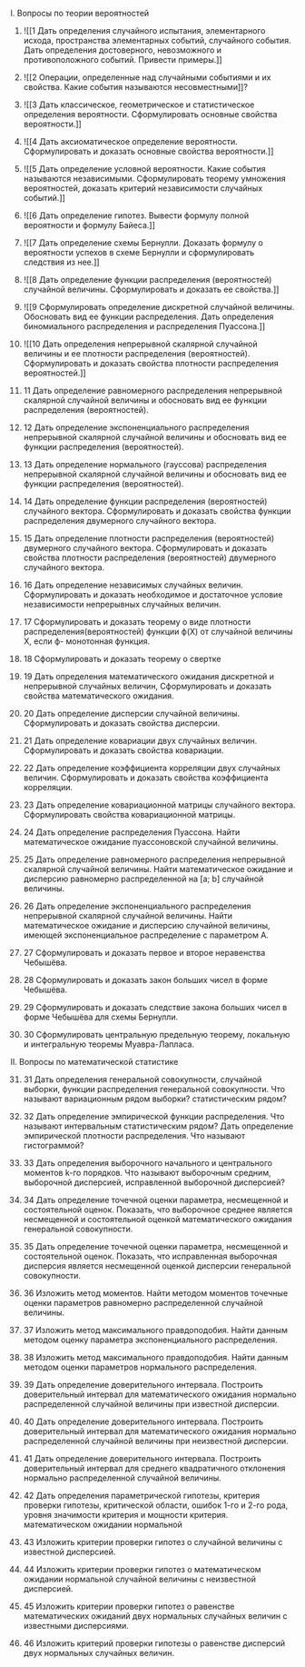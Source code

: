 I. Вопросы по теории вероятностей

1. ![[1 Дать определения случайного испытания, элементарного исхода, пространства элементарных событий, случайного события. Дать определения достоверного, невозможного и противоположного событий. Привести примеры.]]

2. ![[2 Операции, определенные над случайными событиями и их свойства. Какие события называются несовместными]]?

3. ![[3 Дать классическое, геометрическое и статистическое определения вероятности. Сформулировать основные свойства вероятности.]]

4. ![[4 Дать аксиоматическое определение вероятности. Сформулировать и доказать основные свойства вероятности.]]

5. ![[5 Дать определение условной вероятности. Какие события называются независимыми. Сформулировать теорему умножения вероятностей, доказать критерий независимости случайных событий.]]

6. ![[6 Дать определение гипотез. Вывести формулу полной вероятности и формулу Байеса.]]

7. ![[7 Дать определение схемы Бернулли. Доказать формулу о вероятности успехов в схеме Бернулли и сформулировать следствия из нее.]]

8. ![[8 Дать определение функции распределения (вероятностей) случайной величины. Сформулировать и доказать ее свойства.]]

9. ![[9 Сформулировать определение дискретной случайной величины. Обосновать вид ее функции распределения. Дать определения биномиального распределения и распределения Пуассона.]]

10. ![[10 Дать определения непрерывной скалярной случайной величины и ее плотности распределения (вероятностей). Сформулировать и доказать свойства плотности распределения вероятностей.]]

11. 11 Дать определение равномерного распределения непрерывной скалярной случайной величины и обосновать вид ее функции распределения (вероятностей).

12. 12 Дать определение экспоненциального распределения непрерывной скалярной случайной величины и обосновать вид ее функции распределения (вероятностей).

13. 13 Дать определение нормального (гауссова) распределения непрерывной скалярной случайной величины и обосновать вид ее функции распределения (вероятностей).

14. 14 Дать определение функции распределения (вероятностей) случайного вектора. Сформулировать и доказать свойства функции распределения двумерного случайного вектора.

15. 15 Дать определение плотности распределения (вероятностей) двумерного случайного вектора. Сформулировать и доказать свойства плотности распределения (вероятностей) двумерного случайного вектора.

16. 16 Дать определение независимых случайных величин. Сформулировать и доказать необходимое и достаточное условие независимости непрерывных случайных величин.

17. 17 Сформулировать и доказать теорему о виде плотности распределения(вероятностей) функции ф(Х) от случайной величины Х, если ф- монотонная функция.

18. 18 Сформулировать и доказать теорему о свертке

19. 19 Дать определения математического ожидания дискретной и непрерывной случайных величин, Сформулировать и доказать свойства математического ожидания.

20. 20 Дать определение дисперсии случайной величины. Сформулировать и доказать свойства дисперсии.

21. 21 Дать определение ковариации двух случайных величин. Сформулировать и доказать свойства ковариации. 

22. 22 Дать определение коэффициента корреляции двух случайных величин. Сформулировать и доказать свойства коэффициента корреляции. 

23. 23 Дать определение ковариационной матрицы случайного вектора. Сформулировать свойства ковариационной матрицы.

24. 24 Дать определение распределения Пуассона. Найти математическое ожидание пуассоновской случайной величины.

25. 25 Дать определение равномерного распределения непрерывной скалярной случайной величины. Найти математическое ожидание и дисперсию равномерно распределенной на [a; b] случайной величины.

26. 26 Дать определение экспоненциального распределения непрерывной скалярной случайной величины. Найти математическое ожидание и дисперсию случайной величины, имеющей экспоненциальное распределение с параметром А.

27. 27 Сформулировать и доказать первое и второе неравенства Чебышёва.

28. 28 Сформулировать и доказать закон больших чисел в форме Чебышёва.

29. 29 Сформулировать и доказать следствие закона больших чисел в форме Чебышёва для схемы Бернулли.

30. 30 Сформулировать центральную предельную теорему, локальную и интегральную теоремы Муавра-Лапласа.



II. Вопросы по математической статистике

31. 31 Дать определения генеральной совокупности, случайной выборки, функции распределения генеральной совокупности. Что называют вариационным рядом выборки? статистическим рядом?

32. 32 Дать определение эмпирической функции распределения. Что называют интервальным статистическим рядом? Дать определение эмпирической плотности распределения. Что называют гистограммой?

33. 33 Дать определения выборочного начального и центрального моментов k-го порядков. Что называют выборочным средним, выборочной дисперсией, исправленной выборочной дисперсией?

34. 34 Дать определение точечной оценки параметра, несмещенной и состоятельной оценок. Показать, что выборочное среднее является несмещенной и состоятельной оценкой математического ожидания генеральной совокупности.

35. 35 Дать определение точечной оценки параметра, несмещенной и состоятельной оценок. Показать, что исправленная выборочная дисперсия является несмещенной оценкой дисперсии генеральной совокупности.

36. 36 Изложить метод моментов. Найти методом моментов точечные оценки параметров равномерно распределенной случайной величины. 

37. 37 Изложить метод максимального правдоподобия. Найти данным методом оценку параметра экспоненциального распределения.

38. 38 Изложить метод максимального правдоподобия. Найти данным методом оценки параметров нормального распределения.
    
39. 39 Дать определение доверительного интервала. Построить доверительный интервал для математического ожидания нормально распределенной случайной величины при известной дисперсии.
    
40. 40 Дать определение доверительного интервала. Построить доверительный интервал для математического ожидания нормально распределенной случайной величины при неизвестной дисперсии.

41. 41 Дать определение доверительного интервала. Построить доверительный интервал для среднего квадратичного отклонения нормально распределенной случайной величины.

42. 42 Дать определения параметрической гипотезы, критерия проверки гипотезы, критической области, ошибок 1-го и 2-го рода, уровня значимости критерия и мощности критерия. математическом ожидании нормальной

43. 43 Изложить критерии проверки гипотез о случайной величины с известной дисперсией.

44. 44 Изложить критерии проверки гипотез о математическом ожидании нормальной случайной величины с неизвестной дисперсией. 
    
45. 45 Изложить критерии проверки гипотез о равенстве математических ожиданий двух нормальных случайных величин с известными дисперсиями.

46. 46 Изложить критерий проверки гипотезы о равенстве дисперсий двух нормальных случайных величин.